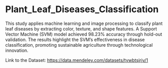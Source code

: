# Plant_Leaf_Diseases_Classification


This study applies machine learning and image processing to classify plant leaf diseases by extracting color, texture, and shape features. A Support Vector Machine (SVM) model achieved 98.23% accuracy through hold-out validation. The results highlight the SVM’s effectiveness in disease classification, promoting sustainable agriculture through technological innovation.

Link to the Dataset: https://data.mendeley.com/datasets/tywbtsjrjv/1
